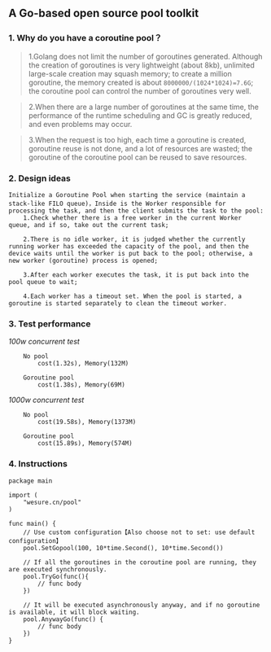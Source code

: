 ## A Go-based open source pool toolkit

### 1. Why do you have a coroutine pool？

> 1.Golang does not limit the number of goroutines generated. Although the creation of goroutines is very lightweight (about 8kb), unlimited large-scale creation may squash memory; to create a million goroutine, the memory created is about `8000000/(1024*1024)=7.6G`; the coroutine pool can control the number of goroutines very well.      

> 2.When there are a large number of goroutines at the same time, the performance of the runtime scheduling and GC is greatly reduced, and even problems may occur.           

> 3.When the request is too high, each time a goroutine is created, goroutine reuse is not done, and a lot of resources are wasted; the goroutine of the coroutine pool can be reused to save resources.

### 2. Design ideas

```
Initialize a Goroutine Pool when starting the service (maintain a stack-like FILO queue)，Inside is the Worker responsible for processing the task, and then the client submits the task to the pool:
	1.Check whether there is a free worker in the current Worker queue, and if so, take out the current task;
	
	2.There is no idle worker, it is judged whether the currently running worker has exceeded the capacity of the pool, and then the device waits until the worker is put back to the pool; otherwise, a new worker (goroutine) process is opened;
	
	3.After each worker executes the task, it is put back into the pool queue to wait;
	
	4.Each worker has a timeout set. When the pool is started, a goroutine is started separately to clean the timeout worker.
```

### 3. Test performance

_100w concurrent test_

```
	No pool
		cost(1.32s), Memory(132M)
		
	Goroutine pool
		cost(1.38s), Memory(69M) 
```

_1000w concurrent test_

```
	No pool
		cost(19.58s), Memory(1373M) 
		
	Goroutine pool
		cost(15.89s), Memory(574M) 
```

### 4. Instructions

```Golang
package main

import (
	"wesure.cn/pool"
)

func main() {
	// Use custom configuration【Also choose not to set: use default configuration】
	pool.SetGopool(100, 10*time.Second(), 10*time.Second())

	// If all the goroutines in the coroutine pool are running, they are executed synchronously.
	pool.TryGo(func(){
		// func body
	})
	
	// It will be executed asynchronously anyway, and if no goroutine is available, it will block waiting.
	pool.AnywayGo(func() {
		// func body
	})
}

```

